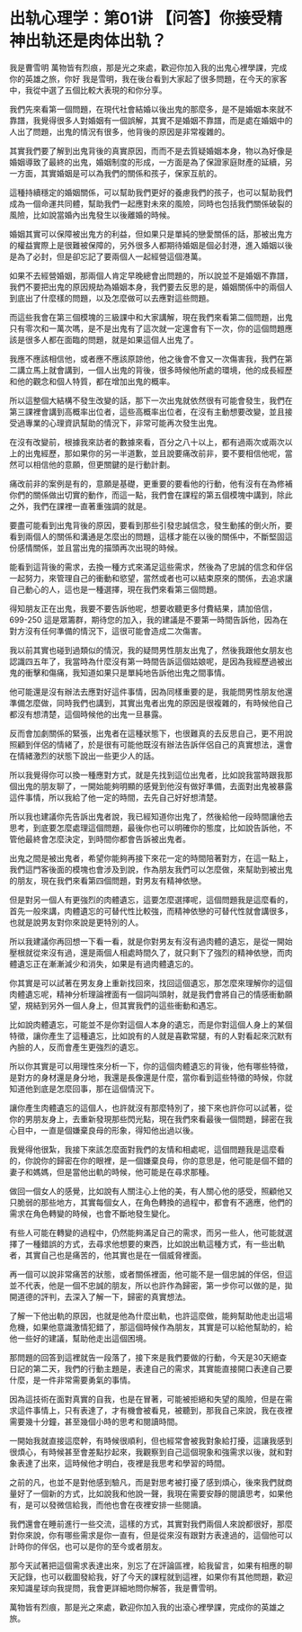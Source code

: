 # 出轨心理学：第01讲 【问答】你接受精神出轨还是肉体出轨？

我是曹雪明 萬物皆有烈痕，那是光之來處，歡迎你加入我的出鬼心裡學課，完成你的英雄之旅，你好 我是雪明，我在後台看到大家起了很多問題，在今天的家客中，我從中選了五個比較大表現的和你分享。

我們先來看第一個問題，在現代社會結婚以後出鬼的那麼多，是不是婚姻本來就不靠譜，我覺得很多人對婚姻有一個誤解，其實不是婚姻不靠譜，而是處在婚姻中的人出了問題，出鬼的情況有很多，他背後的原因是非常複雜的。

其實我們要了解到出鬼背後的真實原因，而而不是去質疑婚姻本身，物以為好像是婚姻導致了最終的出鬼，婚姻制度的形成，一方面是為了保證家庭財產的延續，另一方面，其實婚姻是可以為我們的關係和孩子，保家互航的。

這種持續穩定的婚姻關係，可以幫助我們更好的養慮我們的孩子，也可以幫助我們成為一個命運共同體，幫助我們一起應對未來的風險，同時也包括我們關係破裂的風險，比如說當婚內出鬼發生以後離婚的時候。

婚姻其實可以保障被出鬼方的利益，但如果只是單純的戀愛關係的話，那被出鬼方的權益實際上是很難被保障的，另外很多人都期待婚姻是個必封港，進入婚姻以後是為了必封，但是卻忘記了要兩個人一起經營這個港萬。

如果不去經營婚姻，那兩個人肯定早晚總會出問題的，所以說並不是婚姻不靠譜，我們不要把出鬼的原因規劫為婚姻本身，我們要去反思的是，婚姻關係中的兩個人到底出了什麼樣的問題，以及怎麼做可以去應對這些問題。

而這些我會在第三個模塊的三級課中和大家講解，現在我們來看第二個問題，出鬼只有零次和一萬次嗎，是不是出鬼有了這次就一定還會有下一次，你的這個問題應該是很多人都在面臨的問題，就是如果這個人出鬼了。

我應不應該相信他，或者應不應該原諒他，他之後會不會又一次傷害我，我們在第二講立馬上就會講到，一個人出鬼的背後，很多時候他所處的環境，他的成長經歷和他的觀念和個人特質，都在增加出鬼的概率。

所以這整個大結構不發生改變的話，那下一次出鬼就依然很有可能會發生，我們在第三課裡會講到高概率出位者，這些高概率出位者，在沒有主動想要改變，並且接受過專業的心理資訊幫助的情況下，非常可能再次發生出鬼。

在沒有改變前，根據我來訪者的數據來看，百分之八十以上，都有過兩次或兩次以上的出鬼經歷，那如果你的另一半道歉，並且說要痛改前非，要不要相信他呢，當然可以相信他的意願，但更關鍵的是行動計劃。

痛改前非的案例是有的，意願是基礎，更重要的要看他的行動，他有沒有在為修補你們的關係做出切實的動作，而這一點，我們會在課程的第五個模塊中講到，除此之外，我們在課裡一直著重強調的就是。

要盡可能看到出鬼背後的原因，要看到那些引發忠誠信念，發生動搖的倒火所，要看到兩個人的關係和溝通是怎麼出的問題，這樣才能在以後的關係中，不斷堅固這份感情關係，並且當出鬼的描頭再次出現的時候。

能看到這背後的需求，去換一種方式來滿足這些需求，然後為了忠誠的信念和伴侶一起努力，來管理自己的衝動和慾望，當然或者也可以結束原來的關係，去追求讓自己動心的人，這也是一種選擇，現在我們來看第三個問題。

得知朋友正在出鬼，我要不要告訴他呢，想要收聽更多付費結果，請加倍信，699-250 這是眾籌群，期待您的加入，我的建議是不要第一時間告訴他，因為在對方沒有任何準備的情況下，這很可能會造成二次傷害。

我以前其實也碰到過類似的情況，我的疑問男性朋友出鬼了，然後我跟他女朋友也認識四五年了，我當時為什麼沒有第一時間告訴這個姑娘呢，是因為我經歷過被出鬼的衝擊和傷痛，我知道如果只是單純地告訴他出鬼之間事情。

他可能還是沒有辦法去應對好這件事情，因為同樣重要的是，我能問男性朋友他還準備怎麼做，同時我們也講到，其實出鬼者出鬼的原因是很複雜的，有時候他自己都沒有想清楚，這個時候他的出鬼一旦暴露。

反而會加劇關係的緊張，出鬼者在這種狀態下，也很難真的去反思自己，更不用說照顧到伴侶的情緒了，於是很有可能他既沒有辦法告訴伴侶自己的真實想法，還會在情緒激烈的狀態下說出一些更少人的話。

所以我覺得你可以換一種應對方式，就是先找到這位出鬼者，比如說我當時跟我那個出鬼的朋友聊了，一開始能夠明顯的感覺到他沒有做好準備，去面對出鬼被暴露這件事情，所以我給了他一定的時間，去先自己好好想清楚。

所以我也建議你先告訴出鬼者說，我已經知道你出鬼了，然後給他一段時間讓他去思考，到底要怎麼處理這個問題，最後你也可以明確你的態度，比如說告訴他，不管他最終會怎麼決定，到時間你都會告訴被出鬼者。

出鬼之間是被出鬼者，希望你能夠再接下來花一定的時間陪著對方，在這一點上，我們這門客後面的模塊也會涉及到說，作為朋友我們可以怎麼做，來幫助到被出鬼的朋友，現在我們來看第四個問題，對男友有精神依戀。

但是對另一個人有更強烈的肉體遺忘，這要怎麼選擇呢，這個問題我是這麼看的，首先一般來講，肉體遺忘的可替代性比較強，而精神依戀的可替代性就會講很多，也就是說男友對你來說是更特別的人。

所以我建議你再回想一下看一看，就是你對男友有沒有過肉體的遺忘，是從一開始壓根就從來沒有過，還是兩個人相處時間久了，就只剩下了強烈的精神依戀，而肉體遺忘正在漸漸減少和消失，如果是有過肉體遺忘的。

你其實是可以試著在男友身上重新找回來，找回這個遺忘，那怎麼來理解你的這個肉體遺忘呢，精神分析理論裡面有一個詞叫頭射，就是我們會將自己的情感衝動願望，規結到另外一個人身上，但其實我們的這些衝動和遇忘。

比如說肉體遺忘，可能並不是你對這個人本身的遺忘，而是你對這個人身上的某個特徵，讓你產生了這種遺忘，比如說有的人就是喜歡常腿，有的人對看起來沉默有內臉的人，反而會產生更強烈的遺忘。

所以你其實是可以用理性來分析一下，你的這個肉體遺忘的背後，他有哪些特徵，是對方的身材還是身分地，我還是長像還是什麼，當你看到這些特徵的時候，你就知道他到底是怎麼回事，那在這個情況下。

讓你產生肉體遺忘的這個人，也許就沒有那麼特別了，接下來也許你可以試著，從你的男朋友身上，去重新發現那些閃光點，現在我們來看最後一個問題，歸密在我心目中，一直是個嫌棄良母的形象，得知他出過以後。

我覺得他很紮，我接下來該怎麼面對我們的友情和相處呢，這個問題我是這麼看的，你說你的歸密在你的眼裡，是一個嫌棄良母，你的意思是，他可能是個不錯的妻子和媽媽，但是當他出軌的時候，他可能是在尋求那種。

做回一個女人的感覺，比如說有人關注心上他的美，有人關心他的感受，照顧他又只脆弱的那些地方，其實每個女人，在角色轉換的過程中，都會有不適應，他們的需求在角色轉變的時候，也會不斷地發生變化。

有些人可能在轉變的過程中，仍然能夠滿足自己的需求，而另一些人，他可能就選擇了一種錯誤的方式，去尋求他想要的東西，比如說出軌這種方式，有一些出軌者，其實自己也是痛苦的，他其實也是在一個威脅裡面。

再一個可以說非常痛苦的狀態，或者關係裡面，他可能不是一個忠誠的伴侶，但這並不代表，他是一個不忠誠的朋友，所以也許作為歸密，第一步你可以做的是，拋開道德的評判，去深入了解一下，歸密的真實想法。

了解一下他出軌的原因，也就是他為什麼出軌，也許這麼做，能夠幫助他走出這場危機，如果他意識激情犯錯了，那這個時候作為朋友，其實是可以給他幫助的，給他一些好的建議，幫助他走出這個困境。

那問題的回答到這裡就告一段落了，接下來是我們要做的行動，今天是30天絕查日記的第二天，我們的行動主題是，表達自己的需求，其實能直接開口表達自己要什麼，是一件非常需要勇氣的事情。

因為這技術在面對真實的自我，也是在冒著，可能被拒絕和失望的風險，但是在需求這件事情上，只有表達了，才有機會被看見，被聽到，那我自己來說，我在夜裡需要幾十分鐘，甚至幾個小時的思考和閱讀時間。

一開始我就直接這麼幹，有時候很順利，但也經常會被我對象給打擾，這讓我感到很煩心，有時候甚至會差點抄起來，我觀察到自己這個現象和強需求以後，就和對象表達了出來，這時候他才明白，夜裡是我思考和學習的時間。

之前的凡，也並不是對他感到驗凡，而是對思考被打擾了感到煩心，後來我們就商量好了一個新的方式，比如說我和他說一聲，我現在需要安靜的閱讀思考，如果他有，是可以發微信給我，而他也會在夜裡安排一些閱讀。

我們還會在睡前進行一些交流，這樣的方式，其實對我們兩個人來說都很好，那麼對你來說，你有哪些需求是你一直有，但是從來沒有跟對方表達過的，這個他可以計時你的伴侶，也可以是你的至今或者朋友。

那今天試著把這個需求表達出來，別忘了在評論區裡，給我留言，如果有相應的聊天記錄，也可以截圖發給我，好了今天的課程就到這裡，如果你有其他問題，歡迎來知識星球向我提問，我會更詳細地問你解答，我是曹雪明。

萬物皆有烈痕，那是光之來處，歡迎你加入我的出滾心裡學課，完成你的英雄之旅。